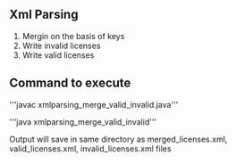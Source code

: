 ## Xml Parsing
1. Mergin on the basis of keys
2. Write invalid licenses
3. Write valid licenses

## Command to execute

'''javac xmlparsing_merge_valid_invalid.java'''

'''java xmlparsing_merge_valid_invalid'''

Output will save in same directory as merged_licenses.xml, valid_licenses.xml, invalid_licenses.xml files